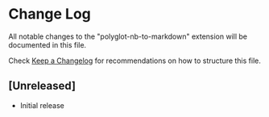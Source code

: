 # Change Log

All notable changes to the "polyglot-nb-to-markdown" extension will be documented in this file.

Check [Keep a Changelog](http://keepachangelog.com/) for recommendations on how to structure this file.

## [Unreleased]

- Initial release